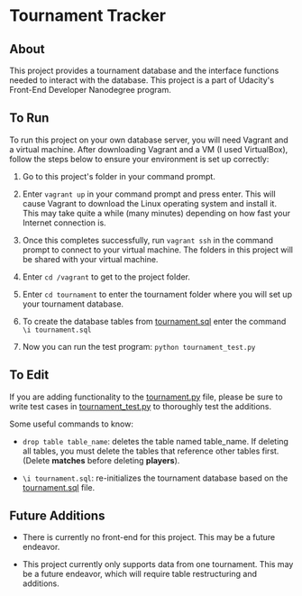 # Tournament Tracker

## About
This project provides a tournament database and the interface functions needed to interact with the database.  This project is a part of Udacity's Front-End Developer Nanodegree program.

## To Run
To run this project on your own database server, you will need Vagrant and a virtual machine.  After downloading Vagrant and a VM (I used VirtualBox), follow the steps below to ensure your environment is set up correctly:

1. Go to this project's folder in your command prompt.

2. Enter `vagrant up` in your command prompt and press enter.  This will cause Vagrant to download the Linux operating system and install it. This may take quite a while (many minutes) depending on how fast your Internet connection is.

3. Once this completes successfully, run `vagrant ssh` in the command prompt to connect to your virtual machine.  The folders in this project will be shared with your virtual machine.

4. Enter `cd /vagrant` to get to the project folder.

5. Enter `cd tournament` to enter the tournament folder where you will set up your tournament database.

6. To create the database tables from [tournament.sql](tournament/tournament.sql) enter the command `\i tournament.sql`

7. Now you can run the test program: `python tournament_test.py`

## To Edit
If you are adding functionality to the [tournament.py](tournament/tournament.py) file, please be sure to write test cases in [tournament_test.py](tournament/tournament_test.py) to thoroughly test the additions.

Some useful commands to know:
- `drop table table_name`: deletes the table named table_name.  If deleting all tables, you must delete the tables that reference other tables first. (Delete **matches** before deleting **players**).

- `\i tournament.sql`: re-initializes the tournament database based on the [tournament.sql](tournament/tournament.sql) file.


## Future Additions
* There is currently no front-end for this project.  This may be a future endeavor.

* This project currently only supports data from one tournament.  This may be a future endeavor, which will require table restructuring and additions.
